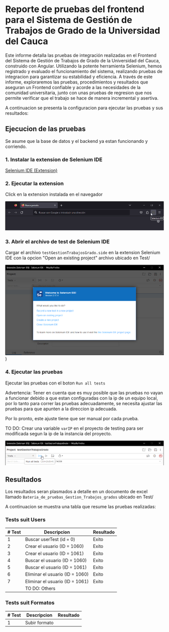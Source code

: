 # Reporte de pruebas del frontend para el Sistema de Gestión de Trabajos de Grado de la Universidad del Cauca
Este informe detalla las pruebas de integración realizadas en el Frontend
del Sistema de Gestión de Trabajos de Grado de la Universidad del Cauca,
construido con Angular.
Utilizando la potente herramienta Selenium,
hemos registrado y evaluado el funcionamiento del sistema,
realizando pruebas de integracion para garantizar su estabilidad y eficiencia.
A través de este informe,
exploraremos las pruebas,
procedimientos y resultados que aseguran un Frontend confiable y acorde a las necesidades de la comunidad universitaria,
junto con unas pruebas de regresion que nos permite verificar que el trabajo se hace de manera incremental y asertiva.

A continuacion se presenta la configuracion para ejecutar las pruebas y sus resultados:

## Ejecucion de las pruebas
Se asume que la base de datos y el backend ya estan funcionando y corriendo.

### 1. Instalar la extension de Selenium IDE
[Selenium IDE (Extension)](https://www.selenium.dev/selenium-ide/)

### 2. Ejecutar la extension
Click en la extension instalada en el navegador

![Selenium IDE (extension)](Test/img/Selenium_IDE_extension.png)

### 3. Abrir el archivo de test de Selenium IDE
Cargar el archivo `testGestionTrabajosGrado.side` en la extension Selenium IDE
con la opcion "Open an existing project" archivo ubicado en Test/

![Selenium IDE (Welcome)](Test/img/Selenium_IDE_welcome.png))

### 4. Ejecutar las pruebas
Ejecutar las pruebas con el boton `Run all tests`

Advertencia: Tener en cuenta que es muy posible que las pruebas no vayan a funcionar
debido a que estan configuradas con la ip de un equipo local,
por lo tanto para correr las pruebas adecuadamente,
se necesita ajustar las pruebas para que apunten a la direccion ip adecuada.

Por lo pronto, este ajuste tiene que ser manual por cada prueba.

TO DO: Crear una variable `varIP` en el proyecto de testing
para ser modificada segun la ip de la instancia del proyecto.

![Selenium IDE (Run all tests)](Test/img/Selenium_IDE_tests.png)


## Resultados
Los resultados seran plasmados a detalle en un documento de excel llamado
`Bateria_de_pruebas_Gestion_Trabajos_grados` ubicado en Test/

A continuacion se muestra una tabla que resume las pruebas realizadas:

### **Tests suit Users**
| # Test | Descripcion | Resultado |
|--------|-------------|-----------|
| 1 | Buscar userTest (id = 0) | Exito |
| 2 | Crear el usuario (ID = 1060) | Exito |
| 3 | Crear el usuario (ID = 1061) | Exito |
| 4 | Buscar el usuario (ID = 1060) | Exito |
| 5 | Buscar el usuario (ID = 1061) | Exito |
| 6 | Eliminar el usuario (ID = 1060) | Exito |
| 7 | Eliminar el usuario (ID = 1061) | Exito |
||TO DO: Others||

### **Tests suit Formatos**
| # Test | Descripcion | Resultado |
|--------|-------------|-----------|
| 1 | Subir formato  |  |